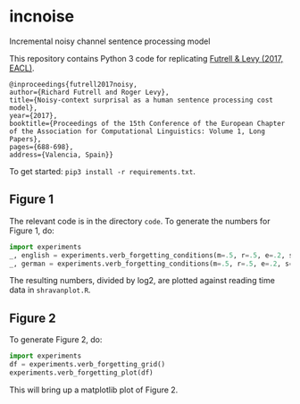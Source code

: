 # incnoise
Incremental noisy channel sentence processing model

This repository contains Python 3 code for replicating [Futrell & Levy (2017, EACL)](http://aclweb.org/anthology/E/E17/E17-1065.pdf).

```
@inproceedings{futrell2017noisy,
author={Richard Futrell and Roger Levy},
title={Noisy-context surprisal as a human sentence processing cost model},
year={2017},
booktitle={Proceedings of the 15th Conference of the European Chapter of the Association for Computational Linguistics: Volume 1, Long Papers},
pages={688-698},
address={Valencia, Spain}}
```

To get started: `pip3 install -r requirements.txt`.

## Figure 1
The relevant code is in the directory `code`. To generate the numbers for Figure 1, do:
```python
import experiments
_, english = experiments.verb_forgetting_conditions(m=.5, r=.5, e=.2, s=.8)
_, german = experiments.verb_forgetting_conditions(m=.5, r=.5, e=.2, s=0)
```
The resulting numbers, divided by log2, are plotted against reading time data in `shravanplot.R`.

## Figure 2
To generate Figure 2, do:
```python
import experiments
df = experiments.verb_forgetting_grid()
experiments.verb_forgetting_plot(df)
```
This will bring up a matplotlib plot of Figure 2.
